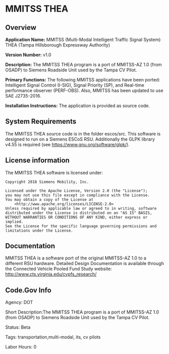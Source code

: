 # MMITSS THEA
## Overview
**Application Name:** MMITSS (Multi-Modal Intelligent Traffic Signal System) THEA (Tampa Hillsborough Expressway Authority)

**Version Number:** v1.0

**Description:** The MMITSS THEA program is a port of MMITSS-AZ 1.0 (from OSADP) to Siemens Roadside Unit used by the Tampa CV Pilot.

**Primary Functions:** The following MMITSS applications have been ported: Intelligent Signal Control (I-SIG), Signal Priority (SP), and Real-time performance observer (PERF-OBS). Also, MMITSS has been updated to use SAE J2735-2016.

**Installation Instructions:** The application is provided as source code.

## System Requirements
The MMITSS THEA source code is in the folder escos/src. This software is designed to run on a Siemens ESCoS RSU. Additionally the GLPK library v4.55 is required (see <https://www.gnu.org/software/glpk/>).

## License information
The MMITSS THEA software is licensed under:

```
Copyright 2018 Siemens Mobility, Inc.
   
Licensed under the Apache License, Version 2.0 (the "License");
you may not use this file except in compliance with the License.
You may obtain a copy of the License at
    <http://www.apache.org/licenses/LICENSE-2.0>
Unless required by applicable law or agreed to in writing, software
distributed under the License is distributed on an "AS IS" BASIS,
WITHOUT WARRANTIES OR CONDITIONS OF ANY KIND, either express or implied.
See the License for the specific language governing permissions and
limitations under the License.
```

## Documentation
MMITSS THEA is a software port of the original MMITSS-AZ 1.0 to a different RSU hardware.
Detailed Design Documentation is available through the Connected Vehicle Pooled Fund Study website: <http://www.cts.virginia.edu/cvpfs_research/>

## Code.Gov Info
Agency: DOT

Short Description:The MMITSS THEA program is a port of MMITSS-AZ 1.0 (from OSADP) to Siemens Roadside Unit used by the Tampa CV Pilot.

Status: Beta

Tags: transportation,multi-modal, its, cv pilots

Labor Hours: 0
